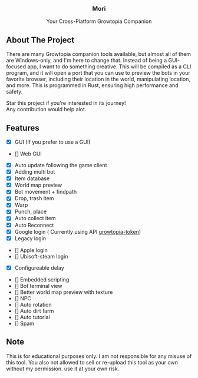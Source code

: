 <br/>
<div align="center">
<h3 align="center">Mori</h3>
<p align="center">
Your Cross-Platform Growtopia Companion
</p>
</div>

## About The Project

There are many Growtopia companion tools available, but almost all of them are Windows-only, and I'm here to change that. Instead of being a GUI-focused app, I want to do something creative. This will be compiled as a CLI program, and it will open a port that you can use to preview the bots in your favorite browser, including their location in the world, manipulating location, and more. This is programmed in Rust, ensuring high performance and safety.

Star this project if you're interested in its journey!
<br/>
Any contribution would help alot.

## Features

- [x] GUI (If you prefer to use a GUI)
- [] Web GUI
- [x] Auto update following the game client
- [x] Adding multi bot
- [x] Item database
- [x] World map preview
- [x] Bot movement + findpath
- [x] Drop, trash item
- [x] Warp
- [x] Punch, place
- [x] Auto collect item
- [x] Auto Reconnect
- [x] Google login ( Currently using API [growtopia-token](https://github.com/CLOEI/growtopia-token))
- [x] Legacy login
- [] Apple login 
- [] Ubisoft-steam login
- [x] Configureable delay
- [] Embedded scripting
- [] Bot terminal view
- [] Better world map preview with texture
- [] NPC
- [] Auto rotation
- [] Auto dirt farm
- [] Auto tutorial
- [] Spam

## Note
This is for educational purposes only. I am not responsible for any misuse of this tool. You also not allowed to sell or re-upload this tool as your own without my permission. use it at your own risk.